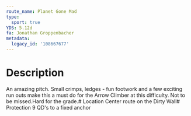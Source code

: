 ```yaml
---
route_name: Planet Gone Mad
type:
  sport: true
YDS: 5.12d
fa: Jonathan Groppenbacher
metadata:
  legacy_id: '108667677'
---
```

# Description
An amazing pitch. Small crimps, ledges - fun footwork and a few exciting run outs make this a must do for the Arrow Climber at this difficulty. Not to be missed.Hard for the grade.# Location
Center route on the Dirty Wall# Protection
9 QD's to a fixed anchor